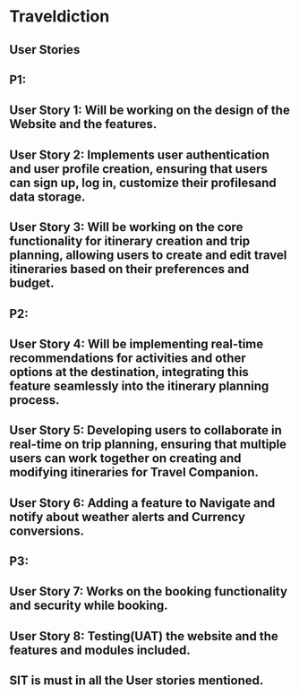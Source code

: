 # Traveldiction

## User Stories

## P1:

## User Story 1: Will be working on the design of the Website and the features.

## User Story 2: Implements user authentication and user profile creation, ensuring that users can sign up, log in, customize their profilesand data storage.

## User Story 3: Will be working on the core functionality for itinerary creation and trip planning, allowing users to create and edit travel itineraries based on their preferences and budget.

## P2:

## User Story 4: Will be implementing real-time recommendations for activities and other options at the destination, integrating this feature seamlessly into the itinerary planning process.

## User Story 5: Developing users to collaborate in real-time on trip planning, ensuring that multiple users can work together on creating and modifying itineraries for Travel Companion.

## User Story 6: Adding a feature to Navigate and notify about weather alerts and Currency conversions.

## P3:

## User Story 7: Works on the booking functionality and security while booking.

## User Story 8: Testing(UAT) the website and the features and modules included.

## SIT is must in all the User stories mentioned.
